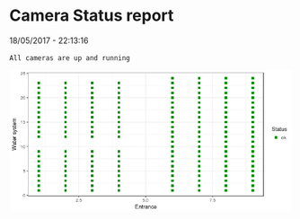 Camera Status report
================
18/05/2017 - 22:13:16

    All cameras are up and running

![](camreport_files/figure-markdown_github/unnamed-chunk-2-1.png)
